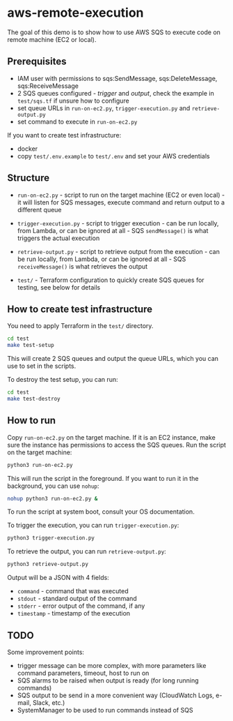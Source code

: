 # aws-remote-execution

The goal of this demo is to show how to use AWS SQS to execute code on remote machine (EC2 or local).

## Prerequisites

- IAM user with permissions to sqs:SendMessage, sqs:DeleteMessage, sqs:ReceiveMessage
- 2 SQS queues configured - *trigger* and *output*, check the example in `test/sqs.tf` if unsure how to configure
- set queue URLs in `run-on-ec2.py`, `trigger-execution.py` and `retrieve-output.py`
- set command to execute in `run-on-ec2.py`

If you want to create test infrastructure:

- docker
- copy `test/.env.example` to `test/.env` and set your AWS credentials

## Structure

- `run-on-ec2.py` - script to run on the target machine (EC2 or even local) - it will listen for SQS messages, execute command and return output to a different queue
- `trigger-execution.py` - script to trigger execution - can be run locally, from Lambda, or can be ignored at all - SQS `sendMessage()` is what triggers the actual execution
- `retrieve-output.py` - script to retrieve output from the execution - can be run locally, from Lambda, or can be ignored at all - SQS `receiveMessage()` is what retrieves the output

- `test/` - Terraform configuration to quickly create SQS queues for testing, see below for details

## How to create test infrastructure

You need to apply Terraform in the `test/` directory.

```bash
cd test
make test-setup
```

This will create 2 SQS queues and output the queue URLs, which you can use to set in the scripts.

To destroy the test setup, you can run:

```bash
cd test
make test-destroy
```

## How to run

Copy `run-on-ec2.py` on the target machine. If it is an EC2 instance, make sure the instance has permissions to access the SQS queues.
Run the script on the target machine:
  
```bash
python3 run-on-ec2.py
```

This will run the script in the foreground. If you want to run it in the background, you can use `nohup`:

```bash
nohup python3 run-on-ec2.py &
```

To run the script at system boot, consult your OS documentation.

To trigger the execution, you can run `trigger-execution.py`:

```bash
python3 trigger-execution.py
```

To retrieve the output, you can run `retrieve-output.py`:

```bash
python3 retrieve-output.py
```

Output will be a JSON with 4 fields:

- `command` - command that was executed
- `stdout` - standard output of the command
- `stderr` - error output of the command, if any
- `timestamp` - timestamp of the execution

## TODO

Some improvement points:

- trigger message can be more complex, with more parameters like command parameters, timeout, host to run on
- SQS alarms to be raised when output is ready (for long running commands)
- SQS output to be send in a more convenient way (CloudWatch Logs, e-mail, Slack, etc.)
- SystemManager to be used to run commands instead of SQS
